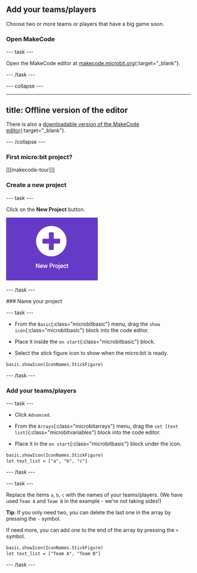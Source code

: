 ## Add your teams/players

Choose two or more teams or players that have a big game soon.

### Open MakeCode

--- task ---

Open the MakeCode editor at [makecode.microbit.org](https://makecode.microbit.org){:target="_blank"}.

--- /task ---

--- collapse ---

---
title: Offline version of the editor
---

There is also a [downloadable version of the MakeCode editor](https://makecode.microbit.org/offline-app){:target="_blank"}.

--- /collapse ---

### First micro:bit project?

[[[makecode-tour]]]

### Create a new project

--- task ---

Click on the **New Project** button.

<img src="images/new-project-button.png" alt="The New Project button inside MakeCode." width="250"/>

--- /task ---

### Name your project 

--- task ---

- From the `Basic`{:class="microbitbasic"} menu, drag the `show icon`{:class="microbitbasic"} block into the code editor. 
  
- Place it inside the  `on start`{:class="microbitbasic"} block. 

- Select the stick figure icon to show when the micro:bit is ready.

```microbit
basic.showIcon(IconNames.StickFigure)
```
--- /task ---

### Add your teams/players

--- task ---
  
- Click `Advanced`. 

- From the `Arrays`{:class="microbitarrays"} menu, drag the `set [text list]`{:class="microbitvariables"} block into the code editor. 

- Place it in the `on start`{:class="microbitbasic"} block under the icon.

```microbit
basic.showIcon(IconNames.StickFigure)
let text_list = ["a", "b", "c"]
```

--- /task ---

--- task ---

Replace the items `a`, `b`, `c` with the names of your teams/players. 
(We have used `Team A` and `Team B` in the example - we're not taking sides!)

**Tip**: If you only need two, you can delete the last one in the array by pressing the `-` symbol. 

If need more, you can add one to the end of the array by pressing the `+` symbol. 

```microbit
basic.showIcon(IconNames.StickFigure)
let text_list = ["Team A", "Team B"]
```

--- /task ---
